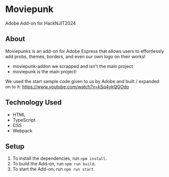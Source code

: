 # Moviepunk
Adobe Add-on for HackNJIT2024

## About

Moviepunks is an add-on for Adobe Express that allows users to effortlessly add probs, themes, borders, and even our own logo on their works!
- moviepunk-addon we scrapped and isn't the main project
- moviepunk is the main project!

We used the start sample code given to us by Adobe and built / expanded on to it:
https://www.youtube.com/watch?v=kSq4ykQGOdo

## Technology Used

-   HTML
-   TypeScript
-   CSS
-   Webpack

## Setup

1. To install the dependencies, run `npm install`.
2. To build the Add-on, run `npm run build`.
3. To start the Add-on, run `npm run start`.
